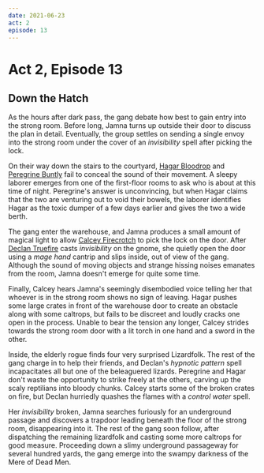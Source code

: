 ```yaml
---
date: 2021-06-23
act: 2
episode: 13
---
```

# Act 2, Episode 13
## Down the Hatch
As the hours after dark pass, the gang debate how best to gain entry into the strong room. Before long, Jamna turns up outside their door to discuss the plan in detail. Eventually, the group settles on sending a single envoy into the strong room under the cover of an *invisibility* spell after picking the lock.

On their way down the stairs to the courtyard, [Hagar Bloodrop](../Characters/Hagar%20Bloodrop/%21index.md) and [Peregrine Buntly](../Characters/Peregrine%20Buntly/%21index.md) fail to conceal the sound of their movement. A sleepy laborer emerges from one of the first-floor rooms to ask who is about at this time of night. Peregrine's answer is unconvincing, but when Hagar claims that the two are venturing out to void their bowels, the laborer identifies Hagar as the toxic dumper of a few days earlier and gives the two a wide berth.

The gang enter the warehouse, and Jamna produces a small amount of magical light to allow [Calcey Firecrotch](../Characters/Calcey%20Firecrotch/%21index.md) to pick the lock on the door. After [Declan Truefire](../Characters/Declan%20Truefire/%21index.md) casts *invisibility* on the gnome, she quietly open the door using a *mage hand* cantrip and slips inside, out of view of the gang. Although the sound of moving objects and strange hissing noises emanates from the room, Jamna doesn't emerge for quite some time.

Finally, Calcey hears Jamna's seemingly disembodied voice telling her that whoever is in the strong room shows no sign of leaving. Hagar pushes some large crates in front of the warehouse door to create an obstacle along with some caltrops, but fails to be discreet and loudly cracks one open in the process. Unable to bear the tension any longer, Calcey strides towards the strong room door with a lit torch in one hand and a sword in the other.

Inside, the elderly rogue finds four very surprised Lizardfolk. The rest of the gang charge in to help their friends, and Declan's *hypnotic pattern* spell incapacitates all but one of the beleaguered lizards. Peregrine and Hagar don't waste the opportunity to strike freely at the others, carving up the scaly reptilians into bloody chunks. Calcey starts some of the broken crates on fire, but Declan hurriedly quashes the flames with a *control water* spell.

Her *invisibility* broken, Jamna searches furiously for an underground passage and discovers a trapdoor leading beneath the floor of the strong room, disappearing into it. The rest of the gang soon follow, after dispatching the remaining lizardfolk and casting some more caltrops for good measure. Proceeding down a slimy underground passageway for several hundred yards, the gang emerge into the swampy darkness of the Mere of Dead Men.
